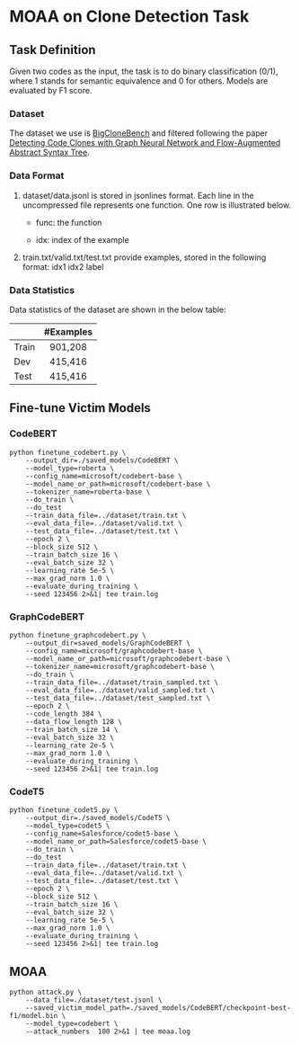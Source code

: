 # MOAA on Clone Detection Task

## Task Definition
Given two codes as the input, the task is to do binary classification (0/1), where 1 stands for semantic equivalence and 0 for others. Models are evaluated by F1 score.

### Dataset
The dataset we use is [BigCloneBench](https://www.cs.usask.ca/faculty/croy/papers/2014/SvajlenkoICSME2014BigERA.pdf) and filtered following the paper [Detecting Code Clones with Graph Neural Network and Flow-Augmented Abstract Syntax Tree](https://arxiv.org/pdf/2002.08653.pdf).


### Data Format

1. dataset/data.jsonl is stored in jsonlines format. Each line in the uncompressed file represents one function. One row is illustrated below. 
   
    - func: the function

    - idx: index of the example

2. train.txt/valid.txt/test.txt provide examples, stored in the following format: idx1 idx2 label

### Data Statistics

Data statistics of the dataset are shown in the below table:

|       | #Examples |
| ----- | :-------: |
| Train |  901,208  |
| Dev   |  415,416  |
| Test  |  415,416  |


## Fine-tune Victim Models
### CodeBERT
```shell
python finetune_codebert.py \
    --output_dir=./saved_models/CodeBERT \
    --model_type=roberta \
    --config_name=microsoft/codebert-base \
    --model_name_or_path=microsoft/codebert-base \
    --tokenizer_name=roberta-base \
    --do_train \
    --do_test
    --train_data_file=../dataset/train.txt \
    --eval_data_file=../dataset/valid.txt \
    --test_data_file=../dataset/test.txt \
    --epoch 2 \
    --block_size 512 \
    --train_batch_size 16 \
    --eval_batch_size 32 \
    --learning_rate 5e-5 \
    --max_grad_norm 1.0 \
    --evaluate_during_training \
    --seed 123456 2>&1| tee train.log

```

### GraphCodeBERT
```shell
python finetune_graphcodebert.py \
    --output_dir=saved_models/GraphCodeBERT \
    --config_name=microsoft/graphcodebert-base \
    --model_name_or_path=microsoft/graphcodebert-base \
    --tokenizer_name=microsoft/graphcodebert-base \
    --do_train \
    --train_data_file=../dataset/train_sampled.txt \
    --eval_data_file=../dataset/valid_sampled.txt \
    --test_data_file=../dataset/test_sampled.txt \
    --epoch 2 \
    --code_length 384 \
    --data_flow_length 128 \
    --train_batch_size 14 \
    --eval_batch_size 32 \
    --learning_rate 2e-5 \
    --max_grad_norm 1.0 \
    --evaluate_during_training \
    --seed 123456 2>&1| tee train.log
```

### CodeT5
```shell
python finetune_codet5.py \
    --output_dir=./saved_models/CodeT5 \
    --model_type=codet5 \
    --config_name=Salesforce/codet5-base \
    --model_name_or_path=Salesforce/codet5-base \
    --do_train \
    --do_test
    --train_data_file=../dataset/train.txt \
    --eval_data_file=../dataset/valid.txt \
    --test_data_file=../dataset/test.txt \
    --epoch 2 \
    --block_size 512 \
    --train_batch_size 16 \
    --eval_batch_size 32 \
    --learning_rate 5e-5 \
    --max_grad_norm 1.0 \
    --evaluate_during_training \
    --seed 123456 2>&1| tee train.log
```


## MOAA
```shell
python attack.py \
    --data_file=./dataset/test.jsonl \
    --saved_victim_model_path=./saved_models/CodeBERT/checkpoint-best-f1/model.bin \
    --model_type=codebert \
    --attack_numbers  100 2>&1 | tee moaa.log
```